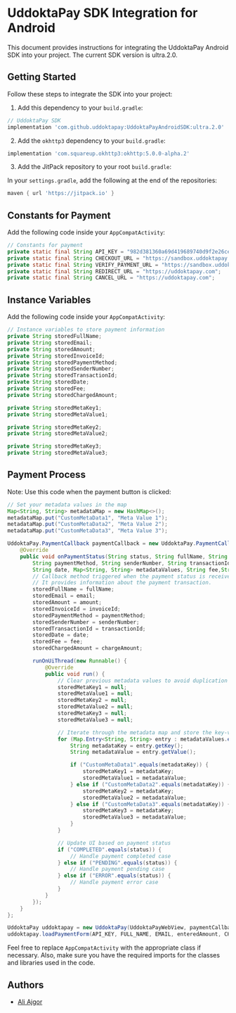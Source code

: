 # UddoktaPay SDK Integration for Android

This document provides instructions for integrating the UddoktaPay Android SDK into your project. The current SDK version is ultra.2.0.

## Getting Started
Follow these steps to integrate the SDK into your project:

1. Add this dependency to your `build.gradle`:

```gradle
// UddoktaPay SDK
implementation 'com.github.uddoktapay:UddoktaPayAndroidSDK:ultra.2.0'
```

2. Add the `okhttp3` dependency to your `build.gradle`:

```gradle
implementation 'com.squareup.okhttp3:okhttp:5.0.0-alpha.2'
```

3. Add the JitPack repository to your root `build.gradle`:

In your `settings.gradle`, add the following at the end of the repositories:

```gradle
maven { url 'https://jitpack.io' }
```

## Constants for Payment
Add the following code inside your `AppCompatActivity`:

```java
// Constants for payment
private static final String API_KEY = "982d381360a69d419689740d9f2e26ce36fb7a50";    
private static final String CHECKOUT_URL = "https://sandbox.uddoktapay.com/api/checkout-v2";
private static final String VERIFY_PAYMENT_URL = "https://sandbox.uddoktapay.com/api/verify-payment";
private static final String REDIRECT_URL = "https://uddoktapay.com";
private static final String CANCEL_URL = "https://uddoktapay.com";     
```

## Instance Variables
Add the following code inside your `AppCompatActivity`:

```java
// Instance variables to store payment information
private String storedFullName;
private String storedEmail;
private String storedAmount;
private String storedInvoiceId;
private String storedPaymentMethod;
private String storedSenderNumber;
private String storedTransactionId;
private String storedDate;
private String storedFee;
private String storedChargedAmount;

private String storedMetaKey1;
private String storedMetaValue1;

private String storedMetaKey2;
private String storedMetaValue2;

private String storedMetaKey3;
private String storedMetaValue3;
```

## Payment Process
Note: Use this code when the payment button is clicked:

```java
// Set your metadata values in the map
Map<String, String> metadataMap = new HashMap<>();
metadataMap.put("CustomMetaData1", "Meta Value 1");
metadataMap.put("CustomMetaData2", "Meta Value 2");
metadataMap.put("CustomMetaData3", "Meta Value 3");

UddoktaPay.PaymentCallback paymentCallback = new UddoktaPay.PaymentCallback() {
    @Override
    public void onPaymentStatus(String status, String fullName, String email, String amount, String invoiceId,
        String paymentMethod, String senderNumber, String transactionId,
        String date, Map<String, String> metadataValues, String fee,String chargeAmount) {
        // Callback method triggered when the payment status is received from the payment gateway.
        // It provides information about the payment transaction.
        storedFullName = fullName;
        storedEmail = email;
        storedAmount = amount;
        storedInvoiceId = invoiceId;
        storedPaymentMethod = paymentMethod;
        storedSenderNumber = senderNumber;
        storedTransactionId = transactionId;
        storedDate = date;
        storedFee = fee;
        storedChargedAmount = chargeAmount;

        runOnUiThread(new Runnable() {
            @Override
            public void run() {
                // Clear previous metadata values to avoid duplication
                storedMetaKey1 = null;
                storedMetaValue1 = null;
                storedMetaKey2 = null;
                storedMetaValue2 = null;
                storedMetaKey3 = null;
                storedMetaValue3 = null;

                // Iterate through the metadata map and store the key-value pairs
                for (Map.Entry<String, String> entry : metadataValues.entrySet()) {
                    String metadataKey = entry.getKey();
                    String metadataValue = entry.getValue();

                    if ("CustomMetaData1".equals(metadataKey)) {
                        storedMetaKey1 = metadataKey;
                        storedMetaValue1 = metadataValue;
                    } else if ("CustomMetaData2".equals(metadataKey)) {
                        storedMetaKey2 = metadataKey;
                        storedMetaValue2 = metadataValue;
                    } else if ("CustomMetaData3".equals(metadataKey)) {
                        storedMetaKey3 = metadataKey;
                        storedMetaValue3 = metadataValue;
                    }
                }

                // Update UI based on payment status
                if ("COMPLETED".equals(status)) {
                    // Handle payment completed case
                } else if ("PENDING".equals(status)) {
                    // Handle payment pending case
                } else if ("ERROR".equals(status)) {
                    // Handle payment error case
                }
            }
        });
    }
};

UddoktaPay uddoktapay = new UddoktaPay(UddoktaPayWebView, paymentCallback);
uddoktapay.loadPaymentForm(API_KEY, FULL_NAME, EMAIL, enteredAmount, CHECKOUT_URL, VERIFY_PAYMENT_URL, REDIRECT_URL, CANCEL_URL, metadataMap);
```

Feel free to replace `AppCompatActivity` with the appropriate class if necessary. Also, make sure you have the required imports for the classes and libraries used in the code.


## Authors
- [Ali Ajgor](https://facebook.com/aliajgor123)

